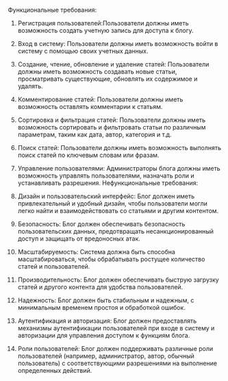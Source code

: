 Функциональные требования:

1. Регистрация пользователей:Пользователи должны иметь возможность создать учетную запись для доступа к блогу.
2. Вход в систему: Пользователи должны иметь возможность войти в систему с помощью своих учетных данных.
3. Создание, чтение, обновление и удаление статей: Пользователи должны иметь возможность создавать новые статьи, просматривать существующие, обновлять их содержимое и удалять.
4. Комментирование статей: Пользователи должны иметь возможность оставлять комментарии к статьям.
5. Сортировка и фильтрация статей: Пользователи должны иметь возможность сортировать и фильтровать статьи по различным параметрам, таким как дата, автор, категория и т.д.
6. Поиск статей: Пользователи должны иметь возможность выполнять поиск статей по ключевым словам или фразам.
7. Управление пользователями: Администраторы блога должны иметь возможность управлять пользователями, назначать роли и устанавливать разрешения.
Нефункциональные требования:

1. Дизайн и пользовательский интерфейс: Блог должен иметь привлекательный и удобный дизайн, чтобы пользователи могли легко найти и взаимодействовать со статьями и другим контентом.
2. Безопасность: Блог должен обеспечивать безопасность пользовательских данных, предотвращать несанкционированный доступ и защищать от вредоносных атак.
3. Масштабируемость: Система должна быть способна масштабироваться, чтобы обрабатывать ростущее количество статей и пользователей.
4. Производительность: Блог должен обеспечивать быструю загрузку статей и другого контента для удобства пользователей.
5. Надежность: Блог должен быть стабильным и надежным, с минимальным временем простоя и обработкой ошибок.
6. Аутентификация и авторизация: Блог должен предоставлять механизмы аутентификации пользователей при входе в систему и авторизации для управления доступом к функциям блога.
7. Роли пользователей: Блог должен поддерживать различные роли пользователей (например, администратор, автор, обычный пользователь) с соответствующими разрешениями на выполнение определенных действий.